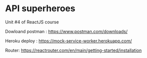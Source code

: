 # API superheroes

Unit #4 of ReactJS course

Dowloand postman : https://www.postman.com/downloads/

Heroku deploy : https://mock-service-worker.herokuapp.com/

Router: https://reactrouter.com/en/main/getting-started/installation
